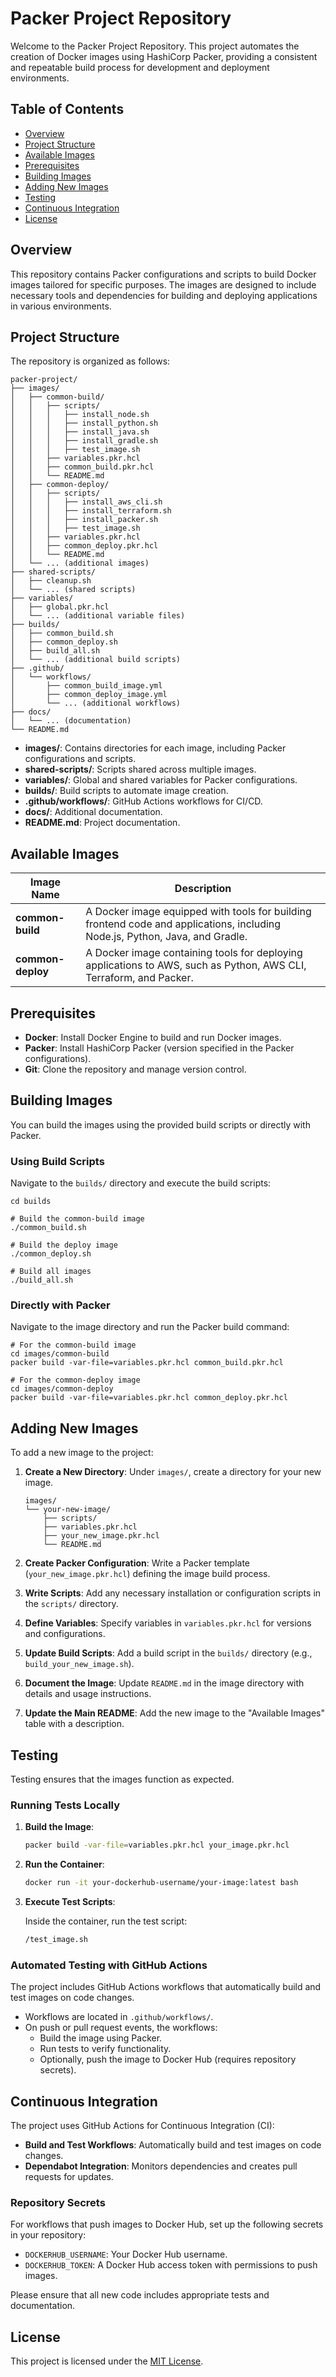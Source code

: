 # Packer Project Repository

Welcome to the Packer Project Repository. This project automates the creation of Docker images using HashiCorp Packer, providing a consistent and repeatable build process for development and deployment environments.

## Table of Contents

- [Overview](#overview)
- [Project Structure](#project-structure)
- [Available Images](#available-images)
- [Prerequisites](#prerequisites)
- [Building Images](#building-images)
- [Adding New Images](#adding-new-images)
- [Testing](#testing)
- [Continuous Integration](#continuous-integration)
- [License](#license)

## Overview

This repository contains Packer configurations and scripts to build Docker images tailored for specific purposes. The images are designed to include necessary tools and dependencies for building and deploying applications in various environments.

## Project Structure

The repository is organized as follows:

~~~
packer-project/
├── images/
│   ├── common-build/
│   │   ├── scripts/
│   │   │   ├── install_node.sh
│   │   │   ├── install_python.sh
│   │   │   ├── install_java.sh
│   │   │   ├── install_gradle.sh
│   │   │   ├── test_image.sh
│   │   ├── variables.pkr.hcl
│   │   ├── common_build.pkr.hcl
│   │   └── README.md
│   ├── common-deploy/
│   │   ├── scripts/
│   │   │   ├── install_aws_cli.sh
│   │   │   ├── install_terraform.sh
│   │   │   ├── install_packer.sh
│   │   │   ├── test_image.sh
│   │   ├── variables.pkr.hcl
│   │   ├── common_deploy.pkr.hcl
│   │   └── README.md
│   └── ... (additional images)
├── shared-scripts/
│   ├── cleanup.sh
│   └── ... (shared scripts)
├── variables/
│   ├── global.pkr.hcl
│   └── ... (additional variable files)
├── builds/
│   ├── common_build.sh
│   ├── common_deploy.sh
│   ├── build_all.sh
│   └── ... (additional build scripts)
├── .github/
│   └── workflows/
│       ├── common_build_image.yml
│       ├── common_deploy_image.yml
│       └── ... (additional workflows)
├── docs/
│   └── ... (documentation)
└── README.md
~~~

- **images/**: Contains directories for each image, including Packer configurations and scripts.
- **shared-scripts/**: Scripts shared across multiple images.
- **variables/**: Global and shared variables for Packer configurations.
- **builds/**: Build scripts to automate image creation.
- **.github/workflows/**: GitHub Actions workflows for CI/CD.
- **docs/**: Additional documentation.
- **README.md**: Project documentation.

## Available Images

| Image Name       | Description                                                                                                                                      |
| -----------------  | ------------------------------------------------------------------------------------------------------------------------------------------------ |
| **common-build**  | A Docker image equipped with tools for building frontend code and applications, including Node.js, Python, Java, and Gradle.                     |
| **common-deploy** | A Docker image containing tools for deploying applications to AWS, such as Python, AWS CLI, Terraform, and Packer.                               |

## Prerequisites

- **Docker**: Install Docker Engine to build and run Docker images.
- **Packer**: Install HashiCorp Packer (version specified in the Packer configurations).
- **Git**: Clone the repository and manage version control.

## Building Images

You can build the images using the provided build scripts or directly with Packer.

### Using Build Scripts

Navigate to the `builds/` directory and execute the build scripts:

~~~
cd builds

# Build the common-build image
./common_build.sh

# Build the deploy image
./common_deploy.sh

# Build all images
./build_all.sh
~~~

### Directly with Packer

Navigate to the image directory and run the Packer build command:

~~~
# For the common-build image
cd images/common-build
packer build -var-file=variables.pkr.hcl common_build.pkr.hcl

# For the common-deploy image
cd images/common-deploy
packer build -var-file=variables.pkr.hcl common_deploy.pkr.hcl
~~~

## Adding New Images

To add a new image to the project:

1. **Create a New Directory**: Under `images/`, create a directory for your new image.

   ~~~
   images/
   └── your-new-image/
       ├── scripts/
       ├── variables.pkr.hcl
       ├── your_new_image.pkr.hcl
       └── README.md
   ~~~

2. **Create Packer Configuration**: Write a Packer template (`your_new_image.pkr.hcl`) defining the image build process.

3. **Write Scripts**: Add any necessary installation or configuration scripts in the `scripts/` directory.

4. **Define Variables**: Specify variables in `variables.pkr.hcl` for versions and configurations.

5. **Update Build Scripts**: Add a build script in the `builds/` directory (e.g., `build_your_new_image.sh`).

6. **Document the Image**: Update `README.md` in the image directory with details and usage instructions.

7. **Update the Main README**: Add the new image to the "Available Images" table with a description.

## Testing

Testing ensures that the images function as expected.

### Running Tests Locally

1. **Build the Image**:

   ~~~bash
   packer build -var-file=variables.pkr.hcl your_image.pkr.hcl
   ~~~

2. **Run the Container**:

   ~~~bash
   docker run -it your-dockerhub-username/your-image:latest bash
   ~~~

3. **Execute Test Scripts**:

   Inside the container, run the test script:

   ~~~bash
   /test_image.sh
   ~~~

### Automated Testing with GitHub Actions

The project includes GitHub Actions workflows that automatically build and test images on code changes.

- Workflows are located in `.github/workflows/`.
- On push or pull request events, the workflows:
  - Build the image using Packer.
  - Run tests to verify functionality.
  - Optionally, push the image to Docker Hub (requires repository secrets).

## Continuous Integration

The project uses GitHub Actions for Continuous Integration (CI):

- **Build and Test Workflows**: Automatically build and test images on code changes.
- **Dependabot Integration**: Monitors dependencies and creates pull requests for updates.

### Repository Secrets

For workflows that push images to Docker Hub, set up the following secrets in your repository:

- `DOCKERHUB_USERNAME`: Your Docker Hub username.
- `DOCKERHUB_TOKEN`: A Docker Hub access token with permissions to push images.

Please ensure that all new code includes appropriate tests and documentation.

## License

This project is licensed under the [MIT License](LICENSE).
